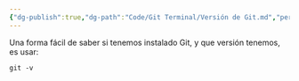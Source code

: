 ```yaml
---
{"dg-publish":true,"dg-path":"Code/Git Terminal/Versión de Git.md","permalink":"/code/git-terminal/version-de-git/","created":"2024-03-27T16:18","updated":"2024-03-27T16:51"}
---
```


Una forma fácil de saber si tenemos instalado Git, y que versión tenemos, es usar:
```shell
git -v
```